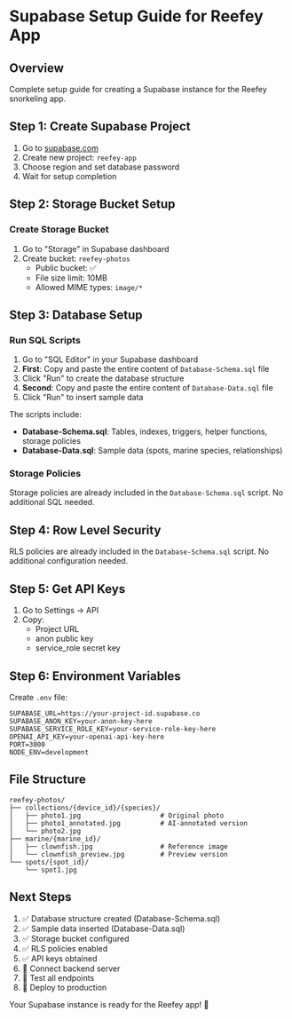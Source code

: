 # Supabase Setup Guide for Reefey App

## Overview
Complete setup guide for creating a Supabase instance for the Reefey snorkeling app.

## Step 1: Create Supabase Project

1. Go to [supabase.com](https://supabase.com)
2. Create new project: `reefey-app`
3. Choose region and set database password
4. Wait for setup completion

## Step 2: Storage Bucket Setup

### Create Storage Bucket

1. Go to "Storage" in Supabase dashboard
2. Create bucket: `reefey-photos`
   - Public bucket: ✅
   - File size limit: 10MB
   - Allowed MIME types: `image/*`

## Step 3: Database Setup

### Run SQL Scripts

1. Go to "SQL Editor" in your Supabase dashboard
2. **First**: Copy and paste the entire content of `Database-Schema.sql` file
3. Click "Run" to create the database structure
4. **Second**: Copy and paste the entire content of `Database-Data.sql` file
5. Click "Run" to insert sample data

The scripts include:
- **Database-Schema.sql**: Tables, indexes, triggers, helper functions, storage policies
- **Database-Data.sql**: Sample data (spots, marine species, relationships)

### Storage Policies

Storage policies are already included in the `Database-Schema.sql` script. No additional SQL needed.

## Step 4: Row Level Security

RLS policies are already included in the `Database-Schema.sql` script. No additional configuration needed.

## Step 5: Get API Keys

1. Go to Settings → API
2. Copy:
   - Project URL
   - anon public key
   - service_role secret key

## Step 6: Environment Variables

Create `.env` file:

```env
SUPABASE_URL=https://your-project-id.supabase.co
SUPABASE_ANON_KEY=your-anon-key-here
SUPABASE_SERVICE_ROLE_KEY=your-service-role-key-here
OPENAI_API_KEY=your-openai-api-key-here
PORT=3000
NODE_ENV=development
```

## File Structure

```
reefey-photos/
├── collections/{device_id}/{species}/
│   ├── photo1.jpg                    # Original photo
│   ├── photo1_annotated.jpg          # AI-annotated version
│   └── photo2.jpg
├── marine/{marine_id}/
│   ├── clownfish.jpg                 # Reference image
│   └── clownfish_preview.jpg         # Preview version
└── spots/{spot_id}/
    └── spot1.jpg
```

## Next Steps

1. ✅ Database structure created (Database-Schema.sql)
2. ✅ Sample data inserted (Database-Data.sql)
3. ✅ Storage bucket configured
4. ✅ RLS policies enabled
5. ✅ API keys obtained
6. 🔄 Connect backend server
7. 🔄 Test all endpoints
8. 🔄 Deploy to production

Your Supabase instance is ready for the Reefey app! 🐠
